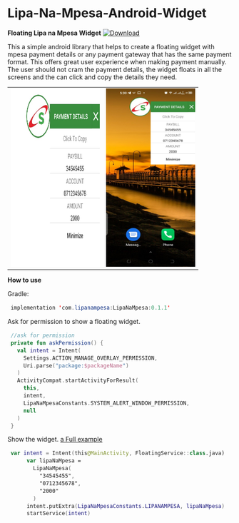# Lipa-Na-Mpesa-Android-Widget
**Floating Lipa na Mpesa Widget**
[ ![Download](https://api.bintray.com/packages/skyways/LipaNaMpesa/LipaNaMpesa/images/download.svg?version=0.1.1) ](https://bintray.com/skyways/LipaNaMpesa/LipaNaMpesa/0.1.0/link)

This a simple android library that helps to create a floating widget with mpesa payment details or any payment gateway that has the same payment format.
This offers great user experience when making payment manually. The user should not cram the payment details, the widget floats in all the screens and the can click and copy the details they need.


<table>
<tr>
<td>
<img  width="200" height="400" src="https://github.com/AmosKorir/Lipa-Na-Mpesa-Android-Widget/blob/master/art/s1.jpeg"/>
</td>
<td>

<img  width="200" height="400" src="https://github.com/AmosKorir/Lipa-Na-Mpesa-Android-Widget/blob/master/art/s2.jpg"/>
</td>
</tr>
</table>


**How to use**

Gradle: 
```java
 implementation 'com.lipanampesa:LipaNaMpesa:0.1.1'
 ```
 Ask for permission to show a floating widget.
 
 ```kotlin
  //ask for permission
  private fun askPermission() {
    val intent = Intent(
      Settings.ACTION_MANAGE_OVERLAY_PERMISSION,
      Uri.parse("package:$packageName")
    )
    ActivityCompat.startActivityForResult(
      this,
      intent,
      LipaNaMpesaConstants.SYSTEM_ALERT_WINDOW_PERMISSION,
      null
    )
  }
  ```
  Show the widget.
    [a Full example](https://github.com/skyways/Lipa-Na-Mpesa-Android-Widget/blob/master/app/src/main/java/com/template/lipanampesa/MainActivity.kt)
       
        
  ```kotlin
   var intent = Intent(this@MainActivity, FloatingService::class.java)
        var lipaNaMpesa =
          LipaNaMpesa(
            "34545455",
            "0712345678",
            "2000"
          )
        intent.putExtra(LipaNaMpesaConstants.LIPANAMPESA, lipaNaMpesa)
        startService(intent)
   ```
  
        
        
        
        
